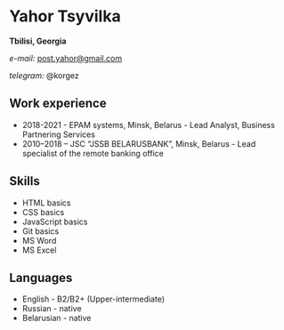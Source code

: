 # Yahor Tsyvilka

**Tbilisi, Georgia**

*e-mail:* post.yahor@gmail.com

*telegram:* @korgez

## Work experience

  * 2018-2021 - EPAM systems, Minsk, Belarus - Lead Analyst, Business Partnering Services
  * 2010–2018 – JSC “JSSB BELARUSBANK”, Minsk, Belarus - Lead specialist of the remote banking office

## Skills

  * HTML basics
  * CSS basics
  * JavaScript basics
  * Git basics
  * MS Word
  * MS Excel
  
 
## Languages 

  * English - B2/B2+ (Upper-intermediate)
  * Russian - native
  * Belarusian - native
